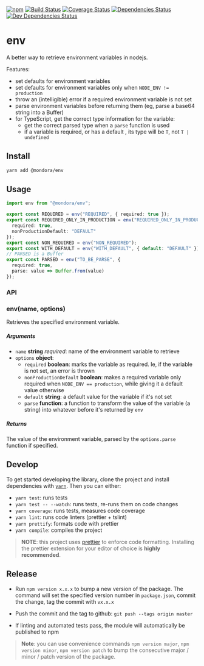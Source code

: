 [![npm](https://img.shields.io/npm/v/@mondora/env.svg)](https://www.npmjs.com/package/@mondora/env)
[![Build Status](https://travis-ci.org/mondora/env.svg?branch=master)](https://travis-ci.org/mondora/env)
[![Coverage Status](https://img.shields.io/coveralls/mondora/env.svg)](https://coveralls.io/r/mondora/env?branch=master)
[![Dependencies Status](https://david-dm.org/mondora/env.svg)](https://david-dm.org/mondora/env)
[![Dev Dependencies Status](https://david-dm.org/mondora/env/dev-status.svg)](https://david-dm.org/mondora/env#info=devDependencies)

# env

A better way to retrieve environment variables in nodejs.

Features:

- set defaults for environment variables
- set defaults for environment variables only when `NODE_ENV != production`
- throw an (intelligible) error if a required environment variable is not set
- parse environment variables before returning them (eg, parse a base64 string
  into a Buffer)
- for TypeScript, get the correct type information for the variable:
  - get the correct parsed type when a `parse` function is used
  - if a variable is required, or has a default , its type will be `T`, not
    `T | undefined`

## Install

```sh
yarn add @mondora/env
```

## Usage

```ts
import env from "@mondora/env";

export const REQUIRED = env("REQUIRED", { required: true });
export const REQUIRED_ONLY_IN_PRODUCTION = env("REQUIRED_ONLY_IN_PRODUCTION", {
  required: true,
  nonProductionDefault: "DEFAULT"
});
export const NON_REQUIRED = env("NON_REQUIRED");
export const WITH_DEFAULT = env("WITH_DEFAULT", { default: "DEFAULT" });
// PARSED is a Buffer
export const PARSED = env("TO_BE_PARSE", {
  required: true,
  parse: value => Buffer.from(value)
});
```

### API

### env(name, options)

Retrieves the specified environment variable.

##### Arguments

- `name` **string** _required_: name of the environment variable to retrieve
- `options` **object**:
  - `required` **boolean**: marks the variable as required. Ie, if the variable
    is not set, an error is thrown
  - `nonProductionDefault` **boolean**: makes a required variable only required
    when `NODE_ENV == production`, while giving it a default value otherwise
  - `default` **string**: a default value for the variable if it's not set
  - `parse` **function**: a function to transform the value of the variable (a
    string) into whatever before it's returned by `env`

##### Returns

The value of the environment variable, parsed by the `options.parse` function if
specified.

## Develop

To get started developing the library, clone the project and install
dependencies with [`yarn`](https://yarnpkg.com/). Then you can either:

- `yarn test`: runs tests
- `yarn test -- --watch`: runs tests, re-runs them on code changes
- `yarn coverage`: runs tests, measures code coverage
- `yarn lint`: runs code linters (prettier + tslint)
- `yarn prettify`: formats code with prettier
- `yarn compile`: compiles the project

> **NOTE**: this project uses [prettier](https://github.com/prettier/prettier)
> to enforce code formatting. Installing the prettier extension for your editor
> of choice is **highly recommended**.

## Release

- Run `npm version x.x.x` to bump a new version of the package. The command will
  set the specified version number in `package.json`, commit the change, tag the
  commit with `vx.x.x`

- Push the commit and the tag to github: `git push --tags origin master`

- If linting and automated tests pass, the module will automatically be
  published to npm

> **Note**: you can use convenience commands `npm version major`,
> `npm version minor`, `npm version patch` to bump the consecutive major / minor
> / patch version of the package.
